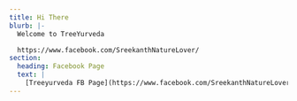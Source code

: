 ```yaml
---
title: Hi There
blurb: |-
  Welcome to TreeYurveda

  https://www.facebook.com/SreekanthNatureLover/
section:
  heading: Facebook Page
  text: |
    [Treeyurveda FB Page](https://www.facebook.com/SreekanthNatureLover/)
---
```

